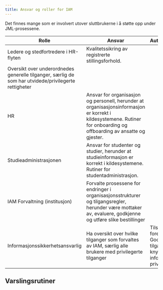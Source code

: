 ```yaml
---
title: Ansvar og roller for IAM
---
```



Det finnes mange som er involvert utover sluttbrukerne i å støtte opp under JML-prosessene.

| Rolle  | Ansvar | Autorisasjonsmyndighet |
| ---  | --- | --- |
| Ledere og stedfortredere i HR-flyten  | Kvalitetssikring av registrerte stillingsforhold.
Oversikt over underordnedes generelle tilganger, særlig de som har utvidede/privilegerte rettigheter |  |
| HR  | Ansvar for organisasjon og personell, herunder at organisasjonsinformasjon er korrekt i kildesystemene.  Rutiner for onboarding og offboarding av ansatte og gjester.  |  |
| Studieadministrasjonen  | Ansvar for studenter og studier, herunder at studieinformasjon er korrekt i kildesystemene.  Rutiner for studentadministrasjon. |  |
| IAM Forvaltning (institusjon)  | Forvalte prosessene for endringer i organisasjonsstrukturer og tilgangsregler, herunder være mottaker av, evaluere, godkjenne og utføre slike bestillinger  |  |
| Informasjonssikkerhetsansvarlig  | Ha oversikt over hvilke tilganger som forvaltes av IAM, særlig alle brukere med privilegerte tilganger | Tilslutning til etablerte og foreslåtte tilgangsregler. Godkjenning av tilgangsforespørsler knyttet til sensitiv informasjon og/eller privilegerte tilganger |


## Varslingsrutiner

<!-- TBD (Her bør det inn en kortfattet beskrivelse av change- og incidentsprosessene) -->

